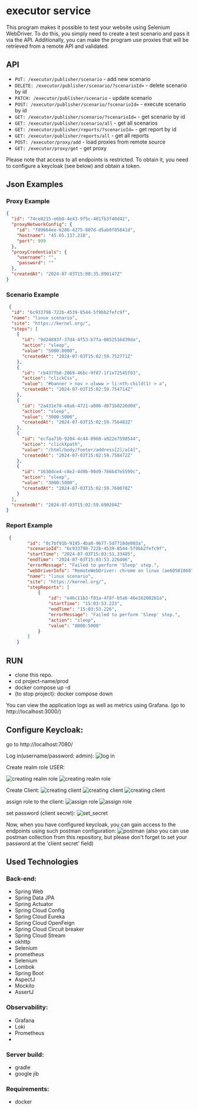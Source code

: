 # executor service
This program makes it possible to test your website using Selenium WebDriver.
To do this, you simply need to create a test scenario and pass it via the API. 
Additionally, you can make the program use proxies that will be retrieved from a remote API and validated.

## API

- `PUT: /executor/publisher/scenario` - add new scenario
- `DELETE: /executor/publisher/scenario/?scenarioId=` - delete scenario by id
- `PATCH: /executor/publisher/scenario` - update scenario
- `POST: /executor/publisher/scenario/?scenarioId=` - execute scenario by id
- `GET: /executor/publisher/scenario/?scenarioId=` - get scenario by id
- `GET: /executor/publisher/scenario/all` - get all scenarios
- `GET: /executor/publisher/reports/?scenarioId=` - get report by id
- `GET: /executor/publisher/reports/all` - get all reports
- `POST: /executor/proxy/add` - load proxies from remote source
- `GET: /executor/proxy/get` - get proxy

Please note that access to all endpoints is restricted. To obtain it, you need to configure a keycloak (see below) and obtain a token.

## Json Examples

### Proxy Example
```json
{
  "id": "74ce8215-e6b0-4e43-9f5c-481fb3f40d42",
  "proxyNetworkConfig": {
    "id": "f89664ee-6286-4275-807d-d5ab0f85841d",
    "hostname": "45.65.137.218",
    "port": 999
  },
  "proxyCredentials": {
    "username": "",
    "password": ""
  },
  "createdAt": "2024-07-03T15:08:35.890147Z"
}
```
### Scenario Example

```json
 {
  "id": "6c933798-722b-4539-8544-5f9bb2fefc9f",
  "name": "linux scenario",
  "site": "https://kernel.org/",
  "steps": [
    {
      "id": "9d24893f-37d4-4f53-b7fa-0852516d39da",
      "action": "sleep",
      "value": "5000:8000",
      "createdAt": "2024-07-03T15:02:59.752771Z"
    },
    {
      "id": "cb437fb8-2069-46bc-9f87-1f1e72545f03",
      "action": "clickCss",
      "value": "#banner > nav > ulwww > li:nth-child(1) > a",
      "createdAt": "2024-07-03T15:02:59.754714Z"
    },
    {
      "id": "2a431e78-e8a6-4721-a006-d871b0226d0d",
      "action": "sleep",
      "value": "3000:5000",
      "createdAt": "2024-07-03T15:02:59.756483Z"
    },
    {
      "id": "ecfaa716-9204-4c44-8968-a922e7598544",
      "action": "clickXpath",
      "value": "/html/body/footer/address[2]/a[4]",
      "createdAt": "2024-07-03T15:02:59.758472Z"
    },
    {
      "id": "1630dce4-c8e2-4d9b-90d9-766b47e5599c",
      "action": "sleep",
      "value": "3000:5000",
      "createdAt": "2024-07-03T15:02:59.760070Z"
    }
  ],
  "createdAt": "2024-07-03T15:02:59.690204Z"
}
```

### Report Example
```json
 {
        "id": "0c7bf91b-9185-4ba8-9677-5d7718de003a",
        "scenarioId": "6c933798-722b-4539-8544-5f9bb2fefc9f",
        "startTime": "2024-07-03T15:03:51.33485",
        "endTime": "2024-07-03T15:03:53.226406",
        "errorMessage": "Failed to perform 'Sleep' step.",
        "webDriverInfo": "RemoteWebDriver: chrome on linux (ae6058186077e5f81c3495d248d0e5de)",
        "name": "linux scenario",
        "site": "https://kernel.org/",
        "stepReports": [
            {
                "id": "e46c11b3-f81a-4f8f-b5a6-46e162002b1a",
                "startTime": "15:03:53.223",
                "endTime": "15:03:53.226",
                "errorMessage": "Failed to perform 'Sleep' step.",
                "action": "sleep",
                "value": "8000:5000"
            }
        ]
    }
```
## RUN

- clone this repo.
- cd project-name/prod
- docker compose up -d
- (to stop project): docker compose down

You can view the application logs as well as metrics using Grafana.
(go to http://localhost:3000/)

## Configure Keycloak:
go to http://localhost:7080/

Log in(username/password: admin):
![log in](img/keycloak_login.png)

Create realm role USER:

![creating realm role](img/creating_role_1.png)
![creating realm role](img/creating_role_2.png)

Create Client:
![creating client](img/creating_client_1.png)
![creating client](img/creating_client_2.png)
![creating client](img/creating_client_3.png)

assign role to the client:
![assign role](img/assign_role_1.png)
![assign role](img/assign_role_2.png)

set password (client secret):
![set_secret](img/set_secret.png)

Now, when you have configured keycloak, you can gain access to the endpoints using such postman configuration:
![postman](img/postman_1.png)
(also you can use postman collection from this repository, but please don't forget to set your password at the 'client secret' field)

## Used Technologies
### Back-end:
- Spring Web
- Spring Data JPA
- Spring Actuator
- Spring Cloud Config
- Spring Cloud Eureka
- Spring Cloud OpenFeign
- Spring Cloud Circuit breaker
- Spring Cloud Stream
- okhttp
- Selenium
- prometheus
- Selenium
- Lombok
- Spring Boot
- AspectJ
- Mockito
- AssertJ

### Observability:
- Grafana
- Loki
- Prometheus
- 
### Server build:
- gradle
- google jib


### Requirements:
- docker

